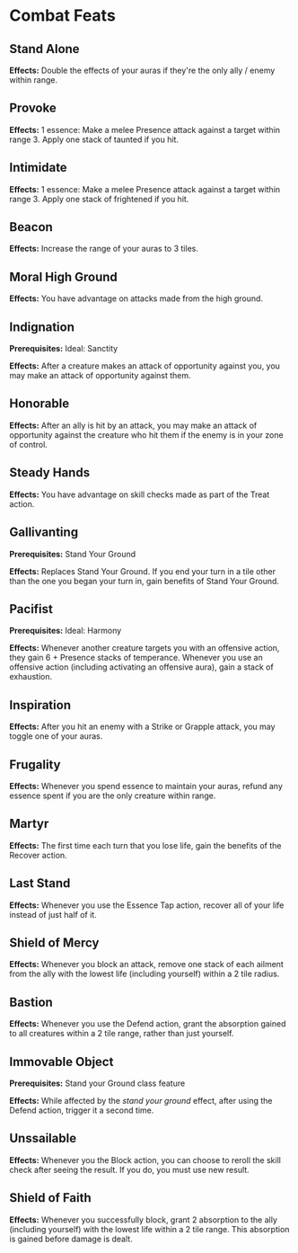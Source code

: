 # Combat Feats

## Stand Alone

**Effects:** Double the effects of your auras if they're the only ally / enemy within range.

## Provoke

**Effects:** 1 essence: Make a melee Presence attack against a target within range 3. Apply one stack of taunted if you hit.

## Intimidate

**Effects:** 1 essence: Make a melee Presence attack against a target within range 3. Apply one stack of frightened if you hit.

## Beacon

**Effects:** Increase the range of your auras to 3 tiles.

## Moral High Ground

**Effects:** You have advantage on attacks made from the high ground.

## Indignation

**Prerequisites:** Ideal: Sanctity

**Effects:** After a creature makes an attack of opportunity against you, you may make an attack of opportunity against them.

## Honorable

**Effects:** After an ally is hit by an attack, you may make an attack of opportunity against the creature who hit them if the enemy is in your zone of control.

## Steady Hands

**Effects:** You have advantage on skill checks made as part of the Treat action.

## Gallivanting

**Prerequisites:** Stand Your Ground

**Effects:** Replaces Stand Your Ground. If you end your turn in a tile other than the one you began your turn in, gain benefits of Stand Your Ground.

## Pacifist

**Prerequisites:** Ideal: Harmony

**Effects:** Whenever another creature targets you with an offensive action, they gain 6 + Presence stacks of temperance. Whenever you use an offensive action (including activating an offensive aura), gain a stack of exhaustion.

## Inspiration

**Effects:** After you hit an enemy with a Strike or Grapple attack, you may toggle one of your auras.

## Frugality

**Effects:** Whenever you spend essence to maintain your auras, refund any essence spent if you are the only creature within range.

## Martyr

**Effects:** The first time each turn that you lose life, gain the benefits of the Recover action.

## Last Stand

**Effects:** Whenever you use the Essence Tap action, recover all of your life instead of just half of it.

## Shield of Mercy

**Effects:** Whenever you block an attack, remove one stack of each ailment from the ally with the lowest life (including yourself) within a 2 tile radius.

## Bastion

**Effects:** Whenever you use the Defend action, grant the absorption gained to all creatures within a 2 tile range, rather than just yourself.

## Immovable Object

**Prerequisites:** Stand your Ground class feature

**Effects:** While affected by the *stand your ground* effect, after using the Defend action, trigger it a second time.

## Unssailable

**Effects:** Whenever you the Block action, you can choose to reroll the skill check after seeing the result. If you do, you must use new result.

## Shield of Faith

**Effects:** Whenever you successfully block, grant 2 absorption to the ally (including yourself) with the lowest life within a 2 tile range. This absorption is gained before damage is dealt.
